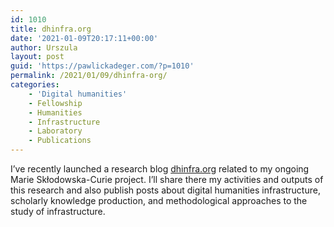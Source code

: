 ```yaml
---
id: 1010
title: dhinfra.org
date: '2021-01-09T20:17:11+00:00'
author: Urszula
layout: post
guid: 'https://pawlickadeger.com/?p=1010'
permalink: /2021/01/09/dhinfra-org/
categories:
    - 'Digital humanities'
    - Fellowship
    - Humanities
    - Infrastructure
    - Laboratory
    - Publications
---
```


I’ve recently launched a research blog [dhinfra.org](https://dhinfra.org) related to my ongoing Marie Skłodowska-Curie project. I’ll share there my activities and outputs of this research and also publish posts about digital humanities infrastructure, scholarly knowledge production, and methodological approaches to the study of infrastructure.